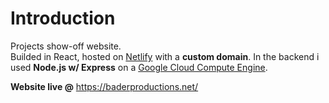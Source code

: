 # Introduction

Projects show-off website.<br> Builded in React, hosted on [Netlify](https://www.netlify.com/) with a **custom domain**. In the backend i used **Node.js w/ Express** on a [Google Cloud Compute Engine](https://cloud.google.com/compute/?utm_source=google&utm_medium=cpc&utm_campaign=emea-gb-all-en-dr-bkws-all-all-trial-e-gcp-1008073&utm_content=text-ad-none-any-DEV_c-CRE_253506732952-ADGP_Hybrid+%7C+AW+SEM+%7C+BKWS+~+EXA_M:1_GB_EN_Compute_Compute+Engine_google+cloud+computing+engine-KWID_43700053285287153-kwd-77536802412-userloc_9045906&utm_term=KW_google%20cloud%20computing%20engine-NET_g-PLAC_&gclid=Cj0KCQjwrIf3BRD1ARIsAMuugNsIMJRuIGffFxG_8r5aH8JzgV4BAPXrLU2rix0el62j9GDc3x63GokaAi8DEALw_wcB).

**Website live @** https://baderproductions.net/
